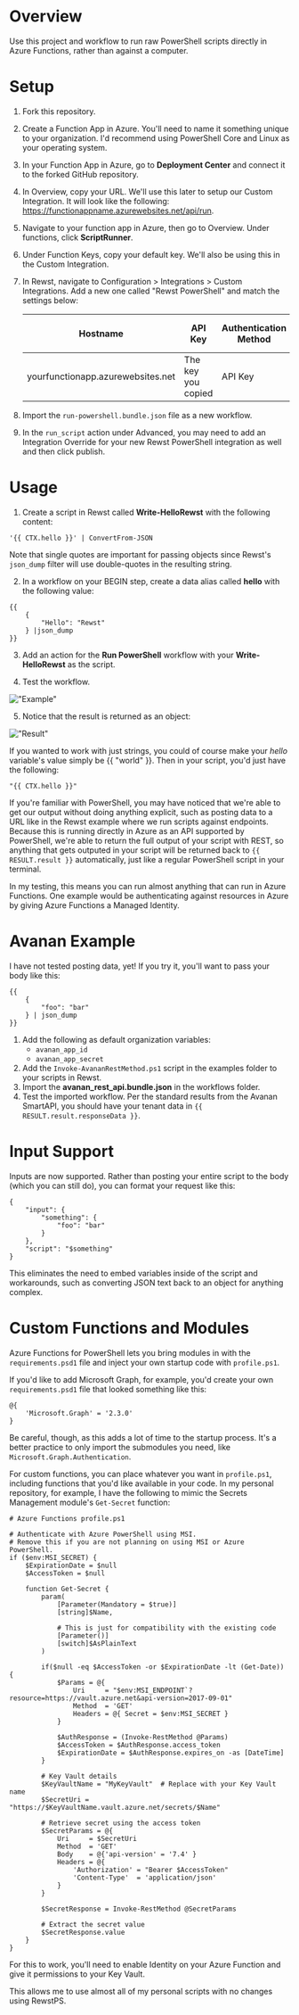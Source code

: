 # Overview

Use this project and workflow to run raw PowerShell scripts directly in Azure Functions, rather than against a computer.

# Setup

1. Fork this repository.
1. Create a Function App in Azure. You'll need to name it something unique to your organization. I'd recommend using PowerShell Core and Linux as your operating system.
1. In your Function App in Azure, go to **Deployment Center** and connect it to the forked GitHub repository.
1. In Overview, copy your URL. We'll use this later to setup our Custom Integration. It will look like the following: https://functionappname.azurewebsites.net/api/run.
1. Navigate to your function app in Azure, then go to Overview. Under functions, click **ScriptRunner**.
1. Under Function Keys, copy your default key. We'll also be using this in the Custom Integration.
1. In Rewst, navigate to Configuration > Integrations > Custom Integrations. Add a new one called "Rewst PowerShell" and match the settings below:

    | Hostname                          	| API Key            	| Authentication Method 	| API Key Header Name 	|
    |-----------------------------------	|--------------------	|-----------------------	|---------------------	|
    | yourfunctionapp.azurewebsites.net 	| The key you copied 	| API Key               	| x-functions-key     	|

1. Import the `run-powershell.bundle.json` file as a new workflow.
1. In the `run_script` action under Advanced, you may need to add an Integration Override for your new Rewst PowerShell integration as well and then click publish.

# Usage

1. Create a script in Rewst called **Write-HelloRewst** with the following content:

```
'{{ CTX.hello }}' | ConvertFrom-JSON
```

Note that single quotes are important for passing objects since Rewst's `json_dump` filter will use double-quotes in the resulting string.

2. In a workflow on your BEGIN step, create a data alias called **hello** with the following value:

```
{{
    {
        "Hello": "Rewst"
    } |json_dump
}}
```

3. Add an action for the **Run PowerShell** workflow with your **Write-HelloRewst** as the script.

4. Test the workflow.

!["Example"](./docs/example.gif)

5. Notice that the result is returned as an object:

!["Result"](./docs/result.png)

If you wanted to work with just strings, you could of course make your *hello* variable's value simply be {{ "world" }}. Then in your script, you'd just have the following:

```
"{{ CTX.hello }}"
```

If you're familiar with PowerShell, you may have noticed that we're able to get our output without doing anything explicit, such as posting data to a URL like in the Rewst example where we run scripts against endpoints. Because this is running directly in Azure as an API supported by PowerShell, we're able to return the full output of your script with REST, so anything that gets outputed in your script will be returned back to `{{ RESULT.result }}` automatically, just like a regular PowerShell script in your terminal.

In my testing, this means you can run almost anything that can run in Azure Functions. One example would be authenticating against resources in Azure by giving Azure Functions a Managed Identity.

# Avanan Example

I have not tested posting data, yet! If you try it, you'll want to pass your body like this:

```
{{
    {
        "foo": "bar"
    } | json_dump
}}
```

1. Add the following as default organization variables:
    - `avanan_app_id`
    - `avanan_app_secret`
1. Add the `Invoke-AvananRestMethod.ps1` script in the examples folder to your scripts in Rewst.
1. Import the **avanan_rest_api.bundle.json** in the workflows folder.
1. Test the imported workflow. Per the standard results from the Avanan SmartAPI, you should have your tenant data in `{{ RESULT.result.responseData }}`.

# Input Support

Inputs are now supported. Rather than posting your entire script to the body (which you can still do), you can format your request like this:

```
{ 
    "input": {
        "something": {
            "foo": "bar"
        }
    },
    "script": "$something"
}
```

This eliminates the need to embed variables inside of the script and workarounds, such as converting JSON text back to an object for anything complex.

# Custom Functions and Modules

Azure Functions for PowerShell lets you bring modules in with the `requirements.psd1` file and inject your own startup code with `profile.ps1`.

If you'd like to add Microsoft Graph, for example, you'd create your own `requirements.psd1` file that looked something like this:

```
@{
    'Microsoft.Graph' = '2.3.0'
}
```

Be careful, though, as this adds a lot of time to the startup process. It's a better practice to only import the submodules you need, like `Microsoft.Graph.Authentication`.

For custom functions, you can place whatever you want in `profile.ps1`, including functions that you'd like available in your code. In my personal repository, for example, I have the following to mimic the Secrets Management module's `Get-Secret` function:

```
# Azure Functions profile.ps1

# Authenticate with Azure PowerShell using MSI.
# Remove this if you are not planning on using MSI or Azure PowerShell.
if ($env:MSI_SECRET) {
    $ExpirationDate = $null
    $AccessToken = $null

    function Get-Secret {
        param(
            [Parameter(Mandatory = $true)]
            [string]$Name,

            # This is just for compatibility with the existing code
            [Parameter()]
            [switch]$AsPlainText
        )

        if($null -eq $AccessToken -or $ExpirationDate -lt (Get-Date)) {
            $Params = @{
                Uri     = "$env:MSI_ENDPOINT`?resource=https://vault.azure.net&api-version=2017-09-01"
                Method  = 'GET'
                Headers = @{ Secret = $env:MSI_SECRET }
            }

            $AuthResponse = (Invoke-RestMethod @Params)
            $AccessToken = $AuthResponse.access_token
            $ExpirationDate = $AuthResponse.expires_on -as [DateTime]
        }

        # Key Vault details
        $KeyVaultName = "MyKeyVault"  # Replace with your Key Vault name
        $SecretUri = "https://$KeyVaultName.vault.azure.net/secrets/$Name"

        # Retrieve secret using the access token
        $SecretParams = @{
            Uri     = $SecretUri
            Method  = 'GET'
            Body    = @{'api-version' = '7.4' }
            Headers = @{
                'Authorization' = "Bearer $AccessToken"
                'Content-Type'  = 'application/json'
            }
        }

        $SecretResponse = Invoke-RestMethod @SecretParams

        # Extract the secret value
        $SecretResponse.value
    }
}
```

For this to work, you'll need to enable Identity on your Azure Function and give it permissions to your Key Vault.

This allows me to use almost all of my personal scripts with no changes using RewstPS.